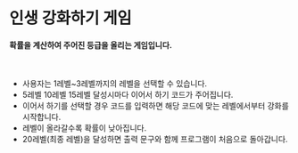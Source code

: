 인생 강화하기 게임
==============

#### 확률을 계산하여 주어진 등급을 올리는 게임입니다.

<br/>

* 사용자는 1레벨~3레벨까지의 레벨을 선택할 수 있습니다.
* 5레벨 10레벨 15레벨 달성시마다 이어서 하기 코드가 주어집니다.
* 이어서 하기를 선택할 경우 코드를 입력하면 해당 코드에 맞는 레벨에서부터 강화를 시작합니다.
* 레벨이 올라갈수록 확률이 낮아집니다.
* 20레벨(최종 레벨)을 달성하면 출력 문구와 함께 프로그램이 처음으로 돌아갑니다.
